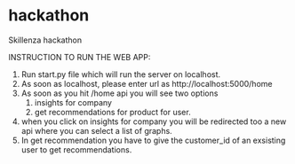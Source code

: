 # hackathon
Skillenza hackathon

INSTRUCTION TO RUN THE WEB APP:
1. Run start.py file which will run the server on localhost.
2. As soon as localhost, please enter url as http://localhost:5000/home
3. As soon as you hit /home api you will see two options 
     1) insights for company
     2) get recommendations for product for user.
4. when you click on insights for company you will be redirected too a new api where you can select a list of graphs.
5. In get recommendation you have to give the customer_id of an exsisting user to get recommendations.
